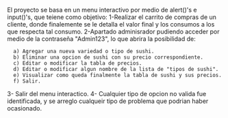 El proyecto se basa en un menu interactivo por medio de alert()'s e input()'s, que teiene como objetivo:
  1-Realizar el carrito de compras de un cliente, donde finalemente se le detalla el valor final y los consumos a los que respecta tal consumo.
  2-Apartado adminisrador pudiendo acceder por medio de la contraseña "Admin123", lo que abrira la posibilidad de: 
  
      a) Agregar una nueva variedad o tipo de sushi.
      b) Eliminar una opcion de sushi con su precio correspondiente.
      c) Editar o modificar la tabla de precios.
      d) Editar o modificar algun nombre de la lista de "tipos de sushi".
      e) Visualizar como queda finalmente la tabla de sushi y sus precios.
      f) Salir.
      
  3- Salir del menu interactico.
  4- Cualquier tipo de opcion no valida fue identificada, y se arreglo cualqueir tipo de problema que podrian haber ocasionado.
